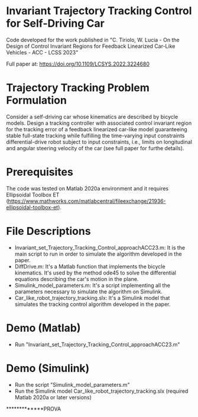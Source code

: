 # Invariant Trajectory Tracking Control for Self-Driving Car
Code developed for the work published in "C. Tiriolo, W. Lucia -  On the Design of Control Invariant Regions for Feedback Linearized Car-Like Vehicles  - ACC - LCSS 2023"

Full paper at: https://doi.org/10.1109/LCSYS.2022.3224680


# Trajectory Tracking Problem Formulation 
Consider a self-driving car whose kinematics are described by bicycle models. Design a tracking controller with associated control invariant region for the tracking error of a feedback linearized car-like model guaranteeing stable full-state tracking while fulfilling the time-varying input constraints differential-drive robot subject to input constraints, i.e., limits on longitudinal and angular steering velocity of the car (see full paper for furthe details).

# Prerequisites 
The code was tested on Matlab 2020a environment and it requires Ellipsoidal Toolbox ET (https://www.mathworks.com/matlabcentral/fileexchange/21936-ellipsoidal-toolbox-et). 

# File Descriptions 
- Invariant_set_Trajectory_Tracking_Control_approachACC23.m: It is the main script to run in order to simulate the algorithm  developed in the paper. 
- DiffDrive.m: It's a Matlab function that implements the bicycle kinematics. It's used by the method ode45 to solve the differential equations describing the car's motion in the plane.
- Simulink_model_parameters.m: It's a script implementing all the parameters necessary to simulate the algorithm on Simulink. 
- Car_like_robot_trajectory_tracking.slx: It's a Simulink model that simulates the tracking control algorithm developed in the paper. 

# Demo (Matlab)
- Run "Invariant_set_Trajectory_Tracking_Control_approachACC23.m"

# Demo (Simulink)
- Run the script "Simulink_model_parameters.m"
- Run the Simulink model Car_like_robot_trajectory_tracking.slx (required Matlab 2020a or later versions)

*************PROVA
